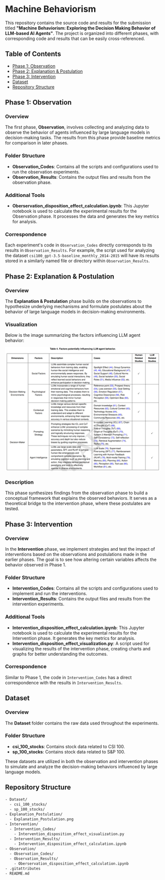 # Machine Behaviorism

This repository contains the source code and results for the submission titled **"Machine Behaviorism: Exploring the Decision Making Behavior of LLM-based AI Agents"**. The project is organized into different phases, with corresponding code and results that can be easily cross-referenced.

## Table of Contents
- [Phase 1: Observation](#phase-1-observation)
- [Phase 2: Explanation & Postulation](#phase-2-explanation--postulation)
- [Phase 3: Intervention](#phase-3-intervention)
- [Dataset](#dataset)
- [Repository Structure](#repository-structure)

## Phase 1: Observation

### Overview
The first phase, **Observation**, involves collecting and analyzing data to observe the behavior of agents influenced by large language models in decision-making tasks. The results from this phase provide baseline metrics for comparison in later phases.

### Folder Structure
- **Observation_Codes**: Contains all the scripts and configurations used to run the observation experiments.
- **Observation_Results**: Contains the output files and results from the observation phase.

### Additional Tools
- **Oberservation_disposition_effect_calculation.ipynb**: This Jupyter notebook is used to calculate the experimental results for the Observation phase. It processes the data and generates the key metrics for analysis.

### Correspondence
Each experiment's code in `Observation_Codes` directly corresponds to its results in `Observation_Results`. For example, the script used for analyzing the dataset `csi100_gpt-3.5-baseline_monthly_2014-2015` will have its results stored in a similarly named file or directory within `Observation_Results`.

## Phase 2: Explanation & Postulation

### Overview
The **Explanation & Postulation** phase builds on the observations to hypothesize underlying mechanisms and formulate postulates about the behavior of large language models in decision-making environments.


### Visualization
Below is the image summarizing the factors influencing LLM agent behavior:

![Explanation & Postulation](./Explanation_Postulation/Explanation_Postulation.png)

### Description
This phase synthesizes findings from the observation phase to build a conceptual framework that explains the observed behaviors. It serves as a theoretical bridge to the intervention phase, where these postulates are tested.


## Phase 3: Intervention

### Overview
In the **Intervention** phase, we implement strategies and test the impact of interventions based on the observations and postulations made in the earlier phases. The goal is to see how altering certain variables affects the behavior observed in Phase 1.

### Folder Structure
- **Intervention_Codes**: Contains all the scripts and configurations used to implement and run the interventions.
- **Intervention_Results**: Contains the output files and results from the intervention experiments.

### Additional Tools
- **Intervention_disposition_effect_calculation.ipynb**: This Jupyter notebook is used to calculate the experimental results for the Intervention phase. It generates the key metrics for analysis.
- **Intervention_disposition_effect_visualization.py**: A script used for visualizing the results of the intervention phase, creating charts and graphs for better understanding the outcomes.

### Correspondence
Similar to Phase 1, the code in `Intervention_Codes` has a direct correspondence with the results in `Intervention_Results`.

## Dataset

### Overview
The **Dataset** folder contains the raw data used throughout the experiments.

### Folder Structure
- **csi_100_stocks**: Contains stock data related to CSI 100.
- **sp_100_stocks**: Contains stock data related to S&P 100.

These datasets are utilized in both the observation and intervention phases to simulate and analyze the decision-making behaviors influenced by large language models.

## Repository Structure

```plaintext
- Dataset/
  - csi_100_stocks/
  - sp_100_stocks/
- Explanation_Postulation/
  - Explanation_Postulation.png
- Intervention/
  - Intervention_Codes/
    - Intervention_disposition_effect_visualization.py
  - Intervention_Results/
    - Intervention_disposition_effect_calculation.ipynb
- Observation/
  - Observation_Codes/
  - Observation_Results/
    - Oberservation_disposition_effect_calculation.ipynb
- .gitattributes
- README.md

